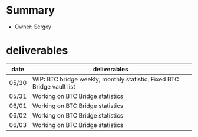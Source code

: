 # Summary
* Owner: Sergey

# deliverables
| date  | deliverables |
|--- | ---|
| 05/30  | WIP: BTC bridge weekly, monthly statistic, Fixed BTC Bridge vault list |
| 05/31  | Working on BTC Bridge statistics |
| 06/01  | Working on BTC Bridge statistics |
| 06/02  | Working on BTC Bridge statistics |
| 06/03  | Working on BTC Bridge statistics |
